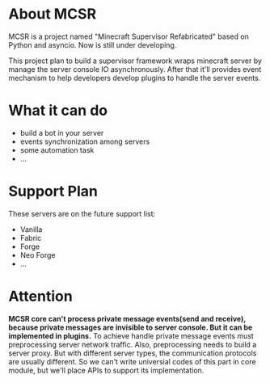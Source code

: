 # About MCSR
MCSR is a project named "Minecraft Supervisor Refabricated" based on Python and asyncio. Now is still under developing.

This project plan to build a supervisor framework wraps minecraft server by manage the server console IO asynchronously. After that it'll provides event mechanism to help developers develop plugins to handle the server events.

# What it can do
- build a bot in your server
- events synchronization among servers
- some automation task
- ...

# Support Plan
These servers are on the future support list:
- Vanilla
- Fabric
- Forge
- Neo Forge
- ...

# Attention
**MCSR core can't process private message events(send and receive), because private messages are invisible to server console. But it can be implemented in plugins.** To achieve handle private message events must preprocessing server network traffic. Also, preprocessing needs to build a server proxy. But with different server types, the communication protocols are usually different. So we can't write universial codes of this part in core module, but we'll place APIs to support its implementation.
